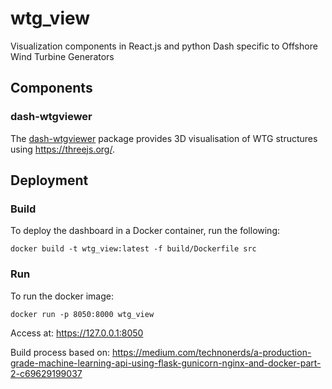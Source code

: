 # wtg_view
Visualization components in React.js and python Dash specific to Offshore Wind Turbine Generators

## Components
### dash-wtgviewer
The [dash-wtgviewer](https://pypi.org/project/dash-wtgviewer/#description) package provides
3D visualisation of WTG structures using https://threejs.org/.

## Deployment
### Build
To deploy the dashboard in a Docker container, run the following:

```
docker build -t wtg_view:latest -f build/Dockerfile src
```

### Run
To run the docker image:

```
docker run -p 8050:8000 wtg_view
```

Access at: https://127.0.0.1:8050

Build process based on:
https://medium.com/technonerds/a-production-grade-machine-learning-api-using-flask-gunicorn-nginx-and-docker-part-2-c69629199037